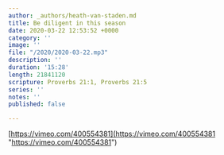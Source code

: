 ```yaml
---
author: _authors/heath-van-staden.md
title: Be diligent in this season
date: 2020-03-22 12:53:52 +0000
category: ''
image: ''
file: "/2020/2020-03-22.mp3"
description: ''
duration: '15:28'
length: 21841120
scripture: Proverbs 21:1, Proverbs 21:5
series: ''
notes: ''
published: false

---
```

[https://vimeo.com/400554381](https://vimeo.com/400554381 "https://vimeo.com/400554381")
